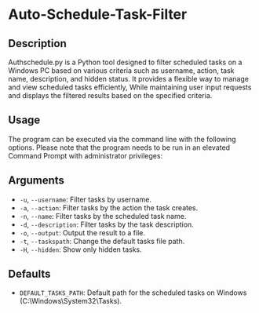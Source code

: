 # Auto-Schedule-Task-Filter

## Description
Authschedule.py is a Python tool designed to filter scheduled tasks on a Windows PC based on various criteria such as username, action, task name, description, and hidden status. It provides a flexible way to manage and view scheduled tasks efficiently, While maintaining user input requests and displays the filtered results based on the specified criteria.


## Usage
The program can be executed via the command line with the following options.
Please note that the program needs to be run in an elevated Command Prompt with administrator privileges:

## Arguments
- `-u`, `--username`: Filter tasks by username.
- `-a`, `--action`: Filter tasks by the action the task creates.
- `-n`, `--name`: Filter tasks by the scheduled task name.
- `-d`, `--description`: Filter tasks by the task description.
- `-o`, `--output`: Output the result to a file.
- `-t`, `--taskspath`: Change the default tasks file path.
- `-H`, `--hidden`: Show only hidden tasks.

## Defaults
- `DEFAULT_TASKS_PATH`: Default path for the scheduled tasks on Windows (C:\Windows\System32\Tasks).




